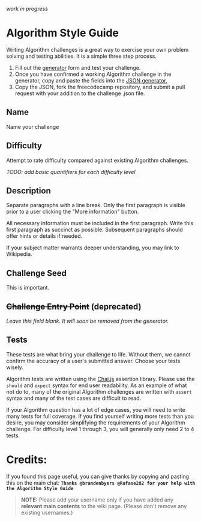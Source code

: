 _work in progress_

# Algorithm Style Guide
Writing Algorithm challenges is a great way to exercise your own problem solving and testing abilities. It is a simple three step process.
1. Fill out the [generator](http://www.freecodecamp.com/algorithm-challenge-generator) form and test your challenge.
2. Once you have confirmed a working Algorithm challenge in the generator, copy and paste the fields into the [JSON generator.](http://www.freecodecamp.com/algorithm-json-generator)
3. Copy the JSON, fork the freecodecamp repository, and submit a pull request with your addition to the challenge .json file.

## Name
Name your challenge

## Difficulty
Attempt to rate difficulty compared against existing Algorithm challenges.

_TODO: add basic quantifiers for each difficulty level_

## Description
Separate paragraphs with a line break. Only the first paragraph is visible prior to a user clicking the "More information" button.

All necessary information must be included in the first paragraph. Write this first paragraph as succinct as possible. Subsequent paragraphs should offer hints or details if needed.

If your subject matter warrants deeper understanding, you may link to Wikipedia.

## Challenge Seed
This is important.

## ~~Challenge Entry Point~~ (deprecated)
_Leave this field blank. It will soon be removed from the generator._

## Tests
These tests are what bring your challenge to life. Without them, we cannot confirm the accuracy of a user's submitted answer. Choose your tests wisely.

Algorithm tests are written using the [Chai.js](http://chaijs.com/) assertion library. Please use the `should` and `expect` syntax for end user readability. As an example of what not do to, many of the original Algorithm challenges are written with `assert` syntax and many of the test cases are difficult to read.

If your Algorithm question has a lot of edge cases, you will need to write many tests for full coverage. If you find yourself writing more tests than you desire, you may consider simplifying the requirements of your Algorithm challenge. For difficulty level 1 through 3, you will generally only need 2 to 4 tests.

# Credits:
If you found this page useful, you can give thanks by copying and pasting this on the main chat: **`Thanks @brandenbyers @Rafase282 for your help with the Algorithm Style Guide`**

> **NOTE:** Please add your username only if you have added any **relevant main contents** to the wiki page. (Please don't remove any existing usernames.)
